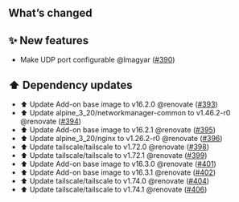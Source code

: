 ## What’s changed

## ✨ New features

- Make UDP port configurable @lmagyar ([#390](https://github.com/hassio-addons/addon-tailscale/pull/390))

## ⬆️ Dependency updates

- ⬆️ Update Add-on base image to v16.2.0 @renovate ([#393](https://github.com/hassio-addons/addon-tailscale/pull/393))
- ⬆️ Update alpine_3_20/networkmanager-common to v1.46.2-r0 @renovate ([#394](https://github.com/hassio-addons/addon-tailscale/pull/394))
- ⬆️ Update Add-on base image to v16.2.1 @renovate ([#395](https://github.com/hassio-addons/addon-tailscale/pull/395))
- ⬆️ Update alpine_3_20/nginx to v1.26.2-r0 @renovate ([#396](https://github.com/hassio-addons/addon-tailscale/pull/396))
- ⬆️ Update tailscale/tailscale to v1.72.0 @renovate ([#398](https://github.com/hassio-addons/addon-tailscale/pull/398))
- ⬆️ Update tailscale/tailscale to v1.72.1 @renovate ([#399](https://github.com/hassio-addons/addon-tailscale/pull/399))
- ⬆️ Update Add-on base image to v16.3.0 @renovate ([#401](https://github.com/hassio-addons/addon-tailscale/pull/401))
- ⬆️ Update Add-on base image to v16.3.1 @renovate ([#402](https://github.com/hassio-addons/addon-tailscale/pull/402))
- ⬆️ Update tailscale/tailscale to v1.74.0 @renovate ([#404](https://github.com/hassio-addons/addon-tailscale/pull/404))
- ⬆️ Update tailscale/tailscale to v1.74.1 @renovate ([#406](https://github.com/hassio-addons/addon-tailscale/pull/406))
